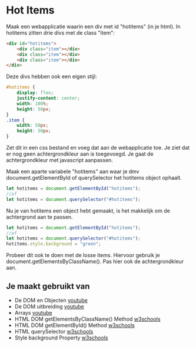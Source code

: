 # Hot Items

Maak een webapplicatie waarin een div met id "hotitems" (in je html). In hotitems zitten drie divs met de class "item":

```html
<div id="hotitems">
	<div class="item"></div>
	<div class="item"></div>
	<div class="item"></div>
</div>
```

Deze divs hebben ook een eigen stijl:

```css
#hotitems {
	display: flex;
	justify-content: center;
	width: 100%;
	height: 50px;
}
.item {
	width: 50px;
	height: 50px;
}
```

Zet dit in een css bestand en voeg dat aan de webapplicatie toe.
Je ziet dat er nog geen achtergrondkleur aan is toegevoegd. Je gaat de achtergrondkleur met javascript aanpassen.

Maak een aparte variabele "hotitems" aan waar je dmv document.getElementById of querySelector het hotitems object ophaalt. 

```javascript
let hotitems = document.getElementById("hotitems");
//of
let hotitems = document.querySelector("#hotitems");
```

Nu je van hotitems een object hebt gemaakt, is het makkelijk om de achtergrond aan te passen.

```javascript
let hotitems = document.getElementById("hotitems");
//of
let hotitems = document.querySelector("#hotitems");
hotitems.style.background = "green";
```

Probeer dit ook te doen met de losse items. Hiervoor gebruik je document.getElementsByClassName(). Pas hier ook de achtergrondkleur aan.

## Je maakt gebruikt van
- De DOM en Objecten [youtube](https://www.youtube.com/watch?v=k81rBKqwDhU)
- De DOM uitbreiding [youtube](https://www.youtube.com/watch?v=IrjSvQDvWDc)
- Arrays [youtube](https://www.youtube.com/watch?v=Z-l1IAbq3qg)
- HTML DOM getElementsByClassName() Method [w3schools](https://www.w3schools.com/jsref/met_document_getelementsbyclassname.asp)
- HTML DOM getElementById() Method [w3schools](https://www.w3schools.com/jsref/met_document_getelementbyid.asp)
- HTML querySelector [w3schools](https://www.w3schools.com/jsref/met_document_queryselector.asp)
- Style background Property [w3schools](https://www.w3schools.com/jsref/prop_style_background.asp)